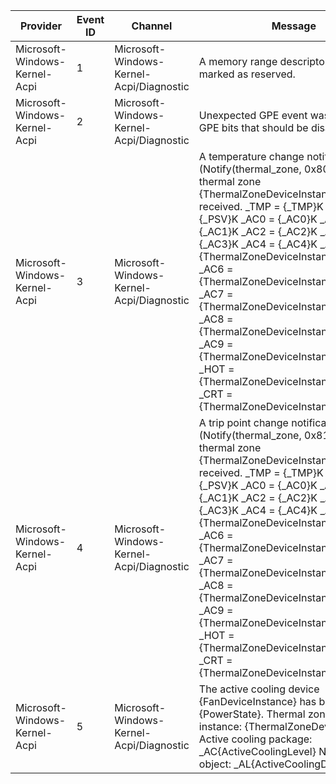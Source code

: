 Provider                       |  Event ID  |  Channel                                   |  Message
-------------------------------|------------|--------------------------------------------|-----------------------------------------------------------------------------------------------------------------------------------------------------------------------------------------------------------------------------------------------------------------------------------------------------------------------------------------------------------------------------------------------------------------------------------------------------------------------------------------------------------------------------------------------------------------------------------------------------------------------------------------------------------------------------------------------------------------------------------
Microsoft-Windows-Kernel-Acpi  |  1         |  Microsoft-Windows-Kernel-Acpi/Diagnostic  |  A memory range descriptor has been marked as reserved.
Microsoft-Windows-Kernel-Acpi  |  2         |  Microsoft-Windows-Kernel-Acpi/Diagnostic  |  Unexpected GPE event was fired on GPE bits that should be disabled.
Microsoft-Windows-Kernel-Acpi  |  3         |  Microsoft-Windows-Kernel-Acpi/Diagnostic  |  A temperature change notification (Notify(thermal_zone, 0x80)) for ACPI thermal zone {ThermalZoneDeviceInstance} has been received.             _TMP = {_TMP}K             _PSV = {_PSV}K             _AC0 = {_AC0}K             _AC1 = {_AC1}K             _AC2 = {_AC2}K             _AC3 = {_AC3}K             _AC4 = {_AC4}K             _AC5 = {ThermalZoneDeviceInstanceLength}0K             _AC6 = {ThermalZoneDeviceInstanceLength}1K             _AC7 = {ThermalZoneDeviceInstanceLength}2K             _AC8 = {ThermalZoneDeviceInstanceLength}3K             _AC9 = {ThermalZoneDeviceInstanceLength}4K             _HOT = {ThermalZoneDeviceInstanceLength}5K             _CRT = {ThermalZoneDeviceInstanceLength}6K
Microsoft-Windows-Kernel-Acpi  |  4         |  Microsoft-Windows-Kernel-Acpi/Diagnostic  |  A trip point change notification (Notify(thermal_zone, 0x81)) for ACPI thermal zone {ThermalZoneDeviceInstance} has been received.             _TMP = {_TMP}K             _PSV = {_PSV}K             _AC0 = {_AC0}K             _AC1 = {_AC1}K             _AC2 = {_AC2}K             _AC3 = {_AC3}K             _AC4 = {_AC4}K             _AC5 = {ThermalZoneDeviceInstanceLength}0K             _AC6 = {ThermalZoneDeviceInstanceLength}1K             _AC7 = {ThermalZoneDeviceInstanceLength}2K             _AC8 = {ThermalZoneDeviceInstanceLength}3K             _AC9 = {ThermalZoneDeviceInstanceLength}4K             _HOT = {ThermalZoneDeviceInstanceLength}5K             _CRT = {ThermalZoneDeviceInstanceLength}6K
Microsoft-Windows-Kernel-Acpi  |  5         |  Microsoft-Windows-Kernel-Acpi/Diagnostic  |  The active cooling device {FanDeviceInstance} has been turned {PowerState}.             Thermal zone device instance: {ThermalZoneDeviceInstance}             Active cooling package: _AC{ActiveCoolingLevel}             Namespace object: _AL{ActiveCoolingDeviceIndex}